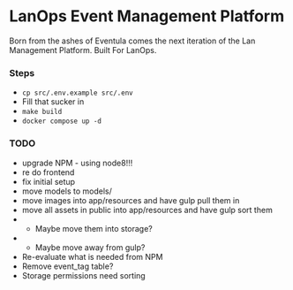 # LanOps Event Management Platform

Born from the ashes of Eventula comes the next iteration of the Lan Management Platform. Built For LanOps.


### Steps

- ```cp src/.env.example src/.env```
- Fill that sucker in
- ```make build```
- ```docker compose up -d```


### TODO

- upgrade NPM - using node8!!!
- re do frontend
- fix initial setup
- move models to models/
- move images into app/resources and have gulp pull them in
- move all assets in public into app/resources and have gulp sort them
- - Maybe move them into storage?
- - Maybe move away from gulp?
- Re-evaluate what is needed from NPM
- Remove event_tag table?
- Storage permissions need sorting
